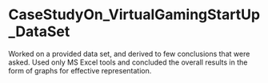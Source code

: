 # CaseStudyOn_VirtualGamingStartUp_DataSet

Worked on a provided data set, and derived to few conclusions that were asked.
Used only MS Excel tools and concluded the overall results in the form of graphs for effective representation.
